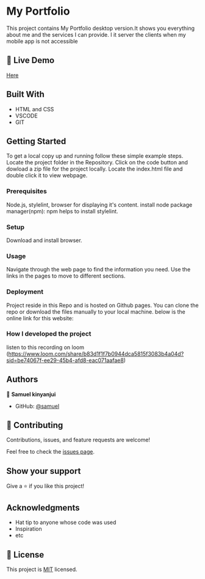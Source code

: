 # My Portfolio

This project contains My Portfolio  desktop version.It shows you everything about me and the services I can provide.
I it server the clients when my mobile app is not accessible

## 🚀 Live Demo

[Here](https://github.com/samuelkinyanjui/-finish_mobile_version_rev/desktopvesrion)

## Built With

- HTML and CSS
- VSCODE
- GIT

## Getting Started

To get a local copy up and running follow these simple example steps.
Locate the project folder in the Repository.
Click on the code button and dowload a zip file for the project locally.
Locate the index.html file and double click it to view webpage.

### Prerequisites
Node.js, stylelint, browser for displaying it's content.
install node package manager(npm): npm helps to install stylelint.


### Setup
Download and install browser.

### Usage
Navigate through the web page to find the information you need. Use the links in the pages to move to different sections.


### Deployment
  Project reside in this Repo and is hosted on Github pages. You can clone the repo or download the files manually to your local machine.
  below is the online link for this website:

### How I developed the project
listen to this recording on  loom (https://www.loom.com/share/b83d1f1f7b0944dca5815f3083b4a04d?sid=be74067f-ee29-45b4-afd8-eac071aafae8)
## Authors

👤 **Samuel kinyanjui**

- GitHub: [@samuel](https://github.com/samuelkinyanjui)

 
## 🤝 Contributing

Contributions, issues, and feature requests are welcome!

Feel free to check the [issues page](../../issues/).

## Show your support

Give a ⭐️ if you like this project!

## Acknowledgments

- Hat tip to anyone whose code was used
- Inspiration
- etc

## 📝 License

This project is [MIT](./MIT.md) licensed.
